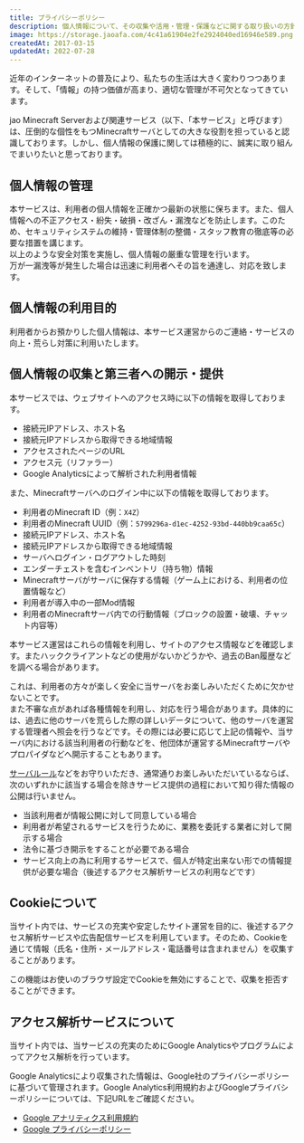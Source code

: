 ```yaml
---
title: プライバシーポリシー
description: 個人情報について、その収集や活用・管理・保護などに関する取り扱いの方針を記載します。
image: https://storage.jaoafa.com/4c41a61904e2fe2924040ed16946e589.png
createdAt: 2017-03-15
updatedAt: 2022-07-28
---
```


近年のインターネットの普及により、私たちの生活は大きく変わりつつあります。そして、「情報」の持つ価値が高まり、適切な管理が不可欠となってきています。

jao Minecraft Serverおよび関連サービス（以下、「本サービス」と呼びます）は、圧倒的な個性をもつMinecraftサーバとしての大きな役割を担っていると認識しております。しかし、個人情報の保護に関しては積極的に、誠実に取り組んでまいりたいと思っております。

## 個人情報の管理

本サービスは、利用者の個人情報を正確かつ最新の状態に保ちます。また、個人情報への不正アクセス・紛失・破損・改ざん・漏洩などを防止します。このため、セキュリティシステムの維持・管理体制の整備・スタッフ教育の徹底等の必要な措置を講じます。  
以上のような安全対策を実施し、個人情報の厳重な管理を行います。  
万が一漏洩等が発生した場合は迅速に利用者へその旨を通達し、対応を致します。

## 個人情報の利用目的

利用者からお預かりした個人情報は、本サービス運営からのご連絡・サービスの向上・荒らし対策に利用いたします。

## 個人情報の収集と第三者への開示・提供

本サービスでは、ウェブサイトへのアクセス時に以下の情報を取得しております。

- 接続元IPアドレス、ホスト名
- 接続元IPアドレスから取得できる地域情報
- アクセスされたページのURL
- アクセス元（リファラー）
- Google Analyticsによって解析された利用者情報

また、Minecraftサーバへのログイン中に以下の情報を取得しております。

- 利用者のMinecraft ID（例：`X4Z`）
- 利用者のMinecraft UUID（例：`5799296a-d1ec-4252-93bd-440bb9caa65c`）
- 接続元IPアドレス、ホスト名
- 接続元IPアドレスから取得できる地域情報
- サーバへログイン・ログアウトした時刻
- エンダーチェストを含むインベントリ（持ち物）情報
- Minecraftサーバがサーバに保存する情報（ゲーム上における、利用者の位置情報など）
- 利用者が導入中の一部Mod情報
- 利用者のMinecraftサーバ内での行動情報（ブロックの設置・破壊、チャット内容等）

本サービス運営はこれらの情報を利用し、サイトのアクセス情報などを確認します。またハッククライアントなどの使用がないかどうかや、過去のBan履歴などを調べる場合があります。

これは、利用者の方々が楽しく安全に当サーバをお楽しみいただくために欠かせないことです。  
また不審な点があれば各種情報を利用し、対応を行う場合があります。具体的には、過去に他のサーバを荒らした際の詳しいデータについて、他のサーバを運営する管理者へ照会を行うなどです。その際には必要に応じて上記の情報や、当サーバ内における該当利用者の行動などを、他団体が運営するMinecraftサーバやプロパイダなどへ開示することもあります。

[サーバルール](/server/rules)などをお守りいただき、通常通りお楽しみいただいているならば、次のいずれかに該当する場合を除きサービス提供の過程において知り得た情報の公開は行いません。

- 当該利用者が情報公開に対して同意している場合
- 利用者が希望されるサービスを行うために、業務を委託する業者に対して開示する場合
- 法令に基づき開示をすることが必要である場合
- サービス向上の為に利用するサービスで、個人が特定出来ない形での情報提供が必要な場合（後述するアクセス解析サービスの利用などです）

## Cookieについて

当サイト内では、サービスの充実や安定したサイト運営を目的に、後述するアクセス解析サービスや広告配信サービスを利用しています。そのため、Cookieを通じて情報（氏名・住所・メールアドレス・電話番号は含まれません）を収集することがあります。

この機能はお使いのブラウザ設定でCookieを無効にすることで、収集を拒否することができます。

## アクセス解析サービスについて

当サイト内では、当サービスの充実のためにGoogle Analyticsやプログラムによってアクセス解析を行っています。

Google Analyticsにより収集された情報は、Google社のプライバシーポリシーに基づいて管理されます。Google Analytics利用規約およびGoogleプライバシーポリシーについては、下記URLをご確認ください。

- [Google アナリティクス利用規約](http://www.google.com/analytics/terms/jp.html)
- [Google プライバシーポリシー](https://policies.google.com/privacy?hl=ja)

